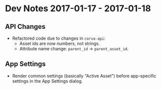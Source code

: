 # Dev Notes 2017-01-17 - 2017-01-18

## API Changes

* Refactored code due to changes in `corva-api`:
  * Asset ids are now numbers, not strings.
  * Attribute name change: `parent_id` -> `parent_asset_id`.

## App Settings

* Render common settings (basically "Active Asset") before app-specific
  settings in the App Settings dialog.
